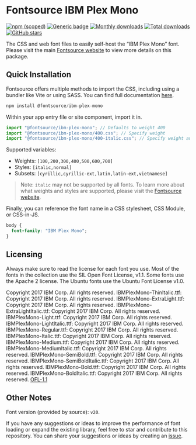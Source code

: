 # Fontsource IBM Plex Mono

[![npm (scoped)](https://img.shields.io/npm/v/@fontsource/ibm-plex-mono?color=brightgreen)](https://www.npmjs.com/package/@fontsource/ibm-plex-mono) [![Generic badge](https://img.shields.io/badge/fontsource-passing-brightgreen)](https://github.com/fontsource/fontsource) [![Monthly downloads](https://badgen.net/npm/dm/@fontsource/ibm-plex-mono)](https://github.com/fontsource/fontsource) [![Total downloads](https://badgen.net/npm/dt/@fontsource/ibm-plex-mono)](https://github.com/fontsource/fontsource) [![GitHub stars](https://img.shields.io/github/stars/fontsource/fontsource.svg?style=social&label=Star)](https://github.com/fontsource/fontsource/stargazers)

The CSS and web font files to easily self-host the “IBM Plex Mono” font. Please visit the main [Fontsource website](https://fontsource.org/fonts/ibm-plex-mono) to view more details on this package.

## Quick Installation

Fontsource offers multiple methods to import the CSS, including using a bundler like Vite or using SASS. You can find full documentation [here](https://fontsource.org/docs/getting-started/introduction).

```javascript
npm install @fontsource/ibm-plex-mono
```

Within your app entry file or site component, import it in.

```javascript
import "@fontsource/ibm-plex-mono"; // Defaults to weight 400
import "@fontsource/ibm-plex-mono/400.css"; // Specify weight
import "@fontsource/ibm-plex-mono/400-italic.css"; // Specify weight and style
```

Supported variables:
- Weights: `[100,200,300,400,500,600,700]`
- Styles: `[italic,normal]`
- Subsets: `[cyrillic,cyrillic-ext,latin,latin-ext,vietnamese]`

> Note: `italic` may not be supported by all fonts. To learn more about what weights and styles are supported, please visit the [Fontsource website](https://fontsource.org/fonts/ibm-plex-mono).

Finally, you can reference the font name in a CSS stylesheet, CSS Module, or CSS-in-JS.

```css
body {
  font-family: "IBM Plex Mono";
}
```

## Licensing
Always make sure to read the license for each font you use. Most of the fonts in the collection use the SIL Open Font License, v1.1. Some fonts use the Apache 2 license. The Ubuntu fonts use the Ubuntu Font License v1.0.

Copyright 2017 IBM Corp. All rights reserved. IBMPlexMono-ThinItalic.ttf: Copyright 2017 IBM Corp. All rights reserved. IBMPlexMono-ExtraLight.ttf: Copyright 2017 IBM Corp. All rights reserved. IBMPlexMono-ExtraLightItalic.ttf: Copyright 2017 IBM Corp. All rights reserved. IBMPlexMono-Light.ttf: Copyright 2017 IBM Corp. All rights reserved. IBMPlexMono-LightItalic.ttf: Copyright 2017 IBM Corp. All rights reserved. IBMPlexMono-Regular.ttf: Copyright 2017 IBM Corp. All rights reserved. IBMPlexMono-Italic.ttf: Copyright 2017 IBM Corp. All rights reserved. IBMPlexMono-Medium.ttf: Copyright 2017 IBM Corp. All rights reserved. IBMPlexMono-MediumItalic.ttf: Copyright 2017 IBM Corp. All rights reserved. IBMPlexMono-SemiBold.ttf: Copyright 2017 IBM Corp. All rights reserved. IBMPlexMono-SemiBoldItalic.ttf: Copyright 2017 IBM Corp. All rights reserved. IBMPlexMono-Bold.ttf: Copyright 2017 IBM Corp. All rights reserved. IBMPlexMono-BoldItalic.ttf: Copyright 2017 IBM Corp. All rights reserved.
[OFL-1.1](https://openfontlicense.org)

## Other Notes
Font version (provided by source): `v20`.

If you have any suggestions or ideas to improve the performance of font loading or expand the existing library, feel free to star and contribute to this repository. You can share your suggestions or ideas by creating an [issue](https://github.com/fontsource/fontsource/issues).